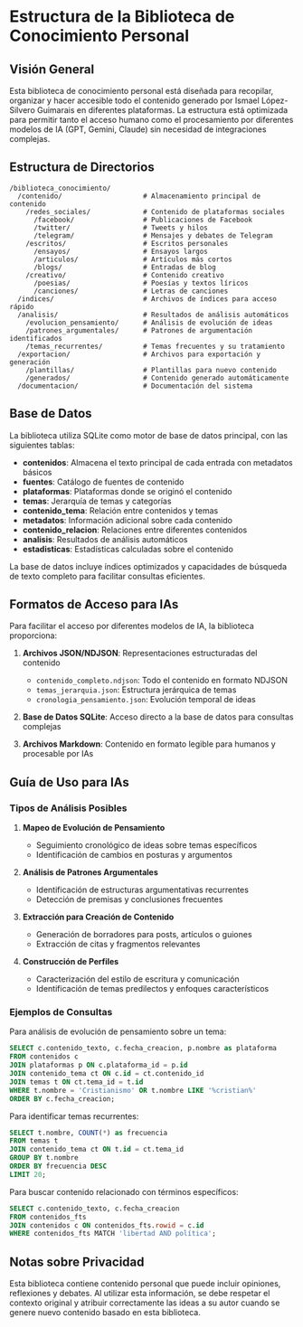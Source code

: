 # Estructura de la Biblioteca de Conocimiento Personal

## Visión General

Esta biblioteca de conocimiento personal está diseñada para recopilar, organizar y hacer accesible todo el contenido generado por Ismael López-Silvero Guimarais en diferentes plataformas. La estructura está optimizada para permitir tanto el acceso humano como el procesamiento por diferentes modelos de IA (GPT, Gemini, Claude) sin necesidad de integraciones complejas.

## Estructura de Directorios

```
/biblioteca_conocimiento/
  /contenido/                    # Almacenamiento principal de contenido
    /redes_sociales/             # Contenido de plataformas sociales
      /facebook/                 # Publicaciones de Facebook
      /twitter/                  # Tweets y hilos
      /telegram/                 # Mensajes y debates de Telegram
    /escritos/                   # Escritos personales
      /ensayos/                  # Ensayos largos
      /articulos/                # Artículos más cortos
      /blogs/                    # Entradas de blog
    /creativo/                   # Contenido creativo
      /poesias/                  # Poesías y textos líricos
      /canciones/                # Letras de canciones
  /indices/                      # Archivos de índices para acceso rápido
  /analisis/                     # Resultados de análisis automáticos
    /evolucion_pensamiento/      # Análisis de evolución de ideas
    /patrones_argumentales/      # Patrones de argumentación identificados
    /temas_recurrentes/          # Temas frecuentes y su tratamiento
  /exportacion/                  # Archivos para exportación y generación
    /plantillas/                 # Plantillas para nuevo contenido
    /generados/                  # Contenido generado automáticamente
  /documentacion/                # Documentación del sistema
```

## Base de Datos

La biblioteca utiliza SQLite como motor de base de datos principal, con las siguientes tablas:

- **contenidos**: Almacena el texto principal de cada entrada con metadatos básicos
- **fuentes**: Catálogo de fuentes de contenido
- **plataformas**: Plataformas donde se originó el contenido
- **temas**: Jerarquía de temas y categorías
- **contenido_tema**: Relación entre contenidos y temas
- **metadatos**: Información adicional sobre cada contenido
- **contenido_relacion**: Relaciones entre diferentes contenidos
- **analisis**: Resultados de análisis automáticos
- **estadisticas**: Estadísticas calculadas sobre el contenido

La base de datos incluye índices optimizados y capacidades de búsqueda de texto completo para facilitar consultas eficientes.

## Formatos de Acceso para IAs

Para facilitar el acceso por diferentes modelos de IA, la biblioteca proporciona:

1. **Archivos JSON/NDJSON**: Representaciones estructuradas del contenido
   - `contenido_completo.ndjson`: Todo el contenido en formato NDJSON
   - `temas_jerarquia.json`: Estructura jerárquica de temas
   - `cronologia_pensamiento.json`: Evolución temporal de ideas

2. **Base de Datos SQLite**: Acceso directo a la base de datos para consultas complejas

3. **Archivos Markdown**: Contenido en formato legible para humanos y procesable por IAs

## Guía de Uso para IAs

### Tipos de Análisis Posibles

1. **Mapeo de Evolución de Pensamiento**
   - Seguimiento cronológico de ideas sobre temas específicos
   - Identificación de cambios en posturas y argumentos

2. **Análisis de Patrones Argumentales**
   - Identificación de estructuras argumentativas recurrentes
   - Detección de premisas y conclusiones frecuentes

3. **Extracción para Creación de Contenido**
   - Generación de borradores para posts, artículos o guiones
   - Extracción de citas y fragmentos relevantes

4. **Construcción de Perfiles**
   - Caracterización del estilo de escritura y comunicación
   - Identificación de temas predilectos y enfoques característicos

### Ejemplos de Consultas

Para análisis de evolución de pensamiento sobre un tema:
```sql
SELECT c.contenido_texto, c.fecha_creacion, p.nombre as plataforma
FROM contenidos c
JOIN plataformas p ON c.plataforma_id = p.id
JOIN contenido_tema ct ON c.id = ct.contenido_id
JOIN temas t ON ct.tema_id = t.id
WHERE t.nombre = 'Cristianismo' OR t.nombre LIKE '%cristian%'
ORDER BY c.fecha_creacion;
```

Para identificar temas recurrentes:
```sql
SELECT t.nombre, COUNT(*) as frecuencia
FROM temas t
JOIN contenido_tema ct ON t.id = ct.tema_id
GROUP BY t.nombre
ORDER BY frecuencia DESC
LIMIT 20;
```

Para buscar contenido relacionado con términos específicos:
```sql
SELECT c.contenido_texto, c.fecha_creacion
FROM contenidos_fts
JOIN contenidos c ON contenidos_fts.rowid = c.id
WHERE contenidos_fts MATCH 'libertad AND política';
```

## Notas sobre Privacidad

Esta biblioteca contiene contenido personal que puede incluir opiniones, reflexiones y debates. Al utilizar esta información, se debe respetar el contexto original y atribuir correctamente las ideas a su autor cuando se genere nuevo contenido basado en esta biblioteca.


#